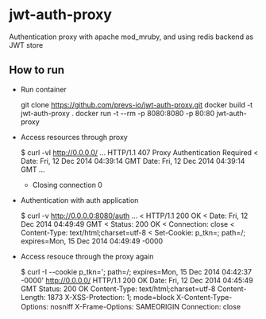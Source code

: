 jwt-auth-proxy
==============

Authentication proxy with apache mod_mruby, and using redis backend as JWT store

How to run
----------

- Run container


    git clone https://github.com/prevs-io/jwt-auth-proxy.git
    docker build -t jwt-auth-proxy .
    docker run -t --rm -p 8080:8080 -p 80:80 jwt-auth-proxy

- Access resources through proxy 


    $ curl -vI http://0.0.0.0/
    ...
    HTTP/1.1 407 Proxy Authentication Required
    < Date: Fri, 12 Dec 2014 04:39:14 GMT
    Date: Fri, 12 Dec 2014 04:39:14 GMT
    ...
    * Closing connection 0

- Authentication with auth application


    $ curl -v http://0.0.0.0:8080/auth
    ...
    < HTTP/1.1 200 OK
    < Date: Fri, 12 Dec 2014 04:49:49 GMT
    < Status: 200 OK
    < Connection: close
    < Content-Type: text/html;charset=utf-8
    < Set-Cookie: p_tkn=<token blah blah blah>; path=/; expires=Mon, 15 Dec 2014 04:49:49 -0000

- Access resouce through the proxy again


    $ curl -I --cookie p_tkn='<token blah blah blah>; path=/; expires=Mon, 15 Dec 2014 04:42:37 -0000' http://0.0.0.0/
    HTTP/1.1 200 OK
    Date: Fri, 12 Dec 2014 04:45:49 GMT
    Status: 200 OK
    Content-Type: text/html;charset=utf-8
    Content-Length: 1873
    X-XSS-Protection: 1; mode=block
    X-Content-Type-Options: nosniff
    X-Frame-Options: SAMEORIGIN
    Connection: close
　
